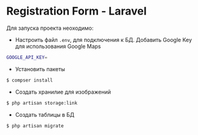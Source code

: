 # Registration Form - Laravel
Для запуска проекта неоходимо:
- Настроить файл `.env`, для подключения к БД. Добавить Google Key для использования Google Maps
```sh
GOOGLE_API_KEY=
```
- Установить пакеты
```sh
$ compser install
```
- Создать хранилие для изображений
```sh
$ php artisan storage:link
```
- Создать таблицы в БД
```sh
$ php artisan migrate
```
